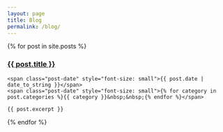 ```yaml
---
layout: page
title: Blog
permalink: /blog/
---
```

<div>
  {% for post in site.posts %}
  <div class="post">
    <h3 class="post-title">
      <a href="{{ post.url }}">
        {{ post.title }}
      </a>
    </h3>

    <span class="post-date" style="font-size: small">{{ post.date | date_to_string }}</span>
    <span class="post-date" style="font-size: small">{% for category in post.categories %}{{ category }}&nbsp;&nbsp;{% endfor %}</span>

    {{ post.excerpt }}
  </div>
  {% endfor %}
</div>
